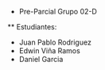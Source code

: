 * Pre-Parcial Grupo 02-D

** Estudiantes:

- Juan Pablo Rodriguez
- Edwin Viña Ramos
- Daniel Garcia